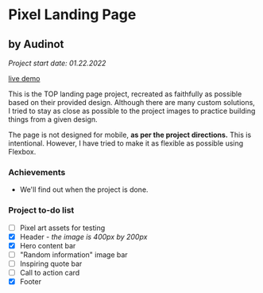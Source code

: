 # Pixel Landing Page
## by Audinot

*Project start date: 01.22.2022*

[live demo](https://audinot.github.io/landing-page)

This is the TOP landing page project, recreated as faithfully as possible
based on their provided design. Although there are many custom solutions, I
tried to stay as close as possible to the project images to practice
building things from a given design.

The page is not designed for mobile, **as per the project directions.** This
is intentional. However, I have tried to make it as flexible as possible
using Flexbox.

### Achievements

* We'll find out when the project is done.

### Project to-do list

- [ ] Pixel art assets for testing
- [X] Header - *the image is 400px by 200px*
- [X] Hero content bar
- [ ] "Random information" image bar
- [ ] Inspiring quote bar
- [ ] Call to action card
- [X] Footer
